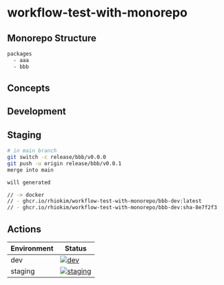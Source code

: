 # workflow-test-with-monorepo


## Monorepo Structure

```sh
packages
  - aaa
  - bbb
```

## Concepts

## Development

## Staging

```sh
# in main branch
git switch -c release/bbb/v0.0.0
git push -u origin release/bbb/v0.0.1
merge into main

will generated

// -> docker
// - ghcr.io/rhiokim/workflow-test-with-monorepo/bbb-dev:latest
// - ghcr.io/rhiokim/workflow-test-with-monorepo/bbb-dev:sha-8e7f2f3
```

## Actions

| Environment | Status
|-------------|--------
| dev         | [![dev](https://github.com/rhiokim/workflow-test-with-monorepo/actions/workflows/release-dev.yaml/badge.svg)](https://github.com/rhiokim/workflow-test-with-monorepo/actions/workflows/release-dev.yaml)
| staging     | [![staging](https://github.com/rhiokim/workflow-test-with-monorepo/actions/workflows/release-staging.yaml/badge.svg)](https://github.com/rhiokim/workflow-test-with-monorepo/actions/workflows/release-staging.yaml)